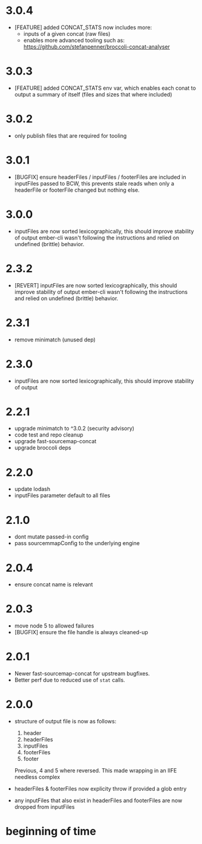 
# 3.0.4

* [FEATURE] added CONCAT_STATS now includes more:
  * inputs of a given concat (raw files)
  * enables more advanced tooling such as: https://github.com/stefanpenner/broccoli-concat-analyser

# 3.0.3

* [FEATURE] added CONCAT_STATS env var, which enables each conat to output a summary of itself (files and sizes that where included)

# 3.0.2

* only publish files that are required for tooling

# 3.0.1

 * [BUGFIX] ensure headerFiles / inputFiles / footerFiles are included in inputFiles passed to BCW, this prevents stale reads when only a headerFile or footerFile changed but nothing else.

# 3.0.0

 * inputFiles are now sorted lexicographically, this should improve stability of output
  ember-cli wasn't following the instructions and relied on undefined (brittle) behavior.

# 2.3.2

 * [REVERT] inputFiles are now sorted lexicographically, this should improve stability of output
  ember-cli wasn't following the instructions and relied on undefined (brittle) behavior.

# 2.3.1

 * remove minimatch (unused dep)

# 2.3.0

 * inputFiles are now sorted lexicographically, this should improve stability of output

# 2.2.1

 * upgrade minimatch to ^3.0.2 (security advisory)
 * code test and repo cleanup
 * upgrade fast-sourcemap-concat
 * upgrade broccoli deps

# 2.2.0

 * update lodash
 * inputFiles parameter default to all files

# 2.1.0

 * dont mutate passed-in config
 * pass sourcemmapConfig to the underlying engine

# 2.0.4

  * ensure concat name is relevant

# 2.0.3

  * move node 5 to allowed failures
  * [BUGFIX] ensure the file handle is always cleaned-up

# 2.0.1

 * Newer fast-sourcemap-concat for upstream bugfixes.
 * Better perf due to reduced use of `stat` calls.

# 2.0.0

  * structure of output file is now as follows:
    1. header
    2. headerFiles
    3. inputFiles
    4. footerFiles
    5. footer

    Previous, 4 and 5 where reversed. This made wrapping in an IIFE needless
    complex

  * headerFiles & footerFiles now explicity throw if provided a glob entry
  * any inputFiles that also exist in headerFiles and footerFiles are now
    dropped from inputFiles


# beginning of time

